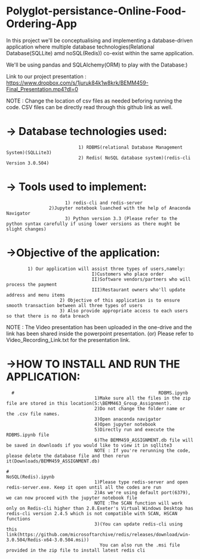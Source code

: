# Polyglot-persistance-Online-Food-Ordering-App
In this project we'll be conceptualising and implementing a database-driven application where multiple database technologies(Relational Database(SQLLite) amd noSQL(Redis)) co-exist within the same application.

We'll be using pandas and SQLAlchemy(ORM) to play with the Database:)

Link to our project presentation : https://www.dropbox.com/s/1juruk84k1w8krk/BEMM459-Final_Presentation.mp4?dl=0


NOTE : Change the location of csv files as needed beforing running the code. CSV files can be directly read through this github link as well.

# -> Database technologies used:
                               1) RDBMS(relational Database Management System)(SQLLite3)
                               2) Redis( NoSQL database system)(redis-cli Version 3.0.504)

# -> Tools used to implement:
                          1) redis-cli and redis-server
			        2)Jupyter notebook luanched with the help of Anaconda Navigator
                          3) Python version 3.3 (Please refer to the python syntax carefully if using lower versions as there mught be slight changes)


 # ->Objective of the application:
			1) Our application will assist three types of users,namely:
                                    I)Customers who place order
                                    II)Software vendors/partners who will process the payment
                                    III)Restaurant owners who'll update address and menu items
                        2) Objective of this application is to ensure smooth transaction between all three types of users
                        3) Also provide appropriate access to each users so that there is no data breach

NOTE : The Video presentation has been uploaded in the one-drive and the link has been shared inside the powerpoint presentation.
(or) Please refer to Video_Recording_Link.txt for the presentation link.

# ->HOW TO INSTALL AND RUN THE APPLICATION:
      #                                                      RDBMS.ipynb
                                     1)Make sure all the files in the zip file are stored in this location(S:\BEMM463_Group_Assignment).
                                     2)Do not change the folder name or the .csv file names.
                                     3)Open anaconda navigator
                                     4)Open jupyter notebook
                                     5)Directly run and execute the RDBMS.ipynb file
                                     6)The BEMM459_ASSIGNMENT.db file will be saved in downloads if you would like to view it in sqllite3
                                     NOTE : If you're rerunning the code, please delete the database file and then rerun it(Downloads/BEMM459_ASSIGNMENT.db) 
                  
    #                                                        NoSQL(Redis).ipynb
                                     1)Please type redis-server and open redis-server.exe. Keep it open until all the codes are run
                                     2)As we're using default port(6379), we can now proceed with the jupyter notebook file
                                     NOTE :The SCAN function will work only on Redis-cli higher than 2.8.Exeter's Virtual Windows Desktop has redis-cli version 2.4.5 which is not compatible with SCAN, HSCAN functions
                                     3)(You can update redis-cli using this link(https://github.com/microsoftarchive/redis/releases/download/win-3.0.504/Redis-x64-3.0.504.msi))
                                       You can also run the .msi file provided in the zip file to install latest redis cli
